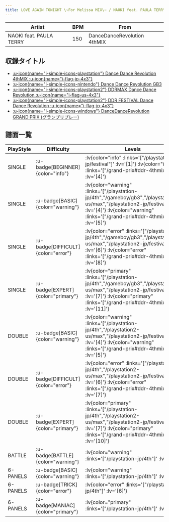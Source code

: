 ```yaml
---
title: LOVE AGAIN TONIGHT \~For Melissa MIX\~ / NAOKI feat. PAULA TERRY
---
```


|Artist|BPM|From|
|------|---|----|
|NAOKI feat. PAULA TERRY|150|DanceDanceRevolution 4thMIX|

## 収録タイトル

- [ :u-icon{name="i-simple-icons-playstation"} Dance Dance Revolution 4thMIX :u-icon{name="i-flag-jp-4x3"} ](/playstation-jp/4th)
- [ :u-icon{name="i-simple-icons-nintendo"} Dance Dance Revolution GB3](/gameboy/gb3)
- [ :u-icon{name="i-simple-icons-playstation2"} DDRMAX Dance Dance Revolution :u-icon{name="i-flag-us-4x3"} ](/playstation2-us/max)
- [ :u-icon{name="i-simple-icons-playstation2"} DDR FESTIVAL Dance Dance Revolution :u-icon{name="i-flag-jp-4x3"} ](/playstation2-jp/festival)
- [ :u-icon{name="i-simple-icons-windows"} DanceDanceRevolution GRAND PRIX (グランプリプレー)](/grand-prix#ddr-4thmix)

## 譜面一覧

|PlayStyle|Difficulty|Levels|Notes|Movie|
|---------|----------|------|-----|-----|
|SINGLE| :u-badge[BEGINNER]{color="info"} | :lv{color="info" :links='["/playstation2-jp/festival"]' :lv='[1]'}  :lv{color="info" :links='["/grand-prix#ddr-4thmix"]' :lv='[4]'} |122/0||
|SINGLE| :u-badge[BASIC]{color="warning"} | :lv{color="warning" :links='["/playstation-jp/4th","/gameboy/gb3","/playstation2-us/max","/playstation2-jp/festival"]' :lv='[4]'}  :lv{color="warning" :links='["/grand-prix#ddr-4thmix"]' :lv='[5]'} |191/0||
|SINGLE| :u-badge[DIFFICULT]{color="error"} | :lv{color="error" :links='["/playstation-jp/4th","/gameboy/gb3","/playstation2-us/max","/playstation2-jp/festival"]' :lv='[6]'}  :lv{color="error" :links='["/grand-prix#ddr-4thmix"]' :lv='[8]'} |234/0||
|SINGLE| :u-badge[EXPERT]{color="primary"} | :lv{color="primary" :links='["/playstation-jp/4th","/gameboy/gb3","/playstation2-us/max","/playstation2-jp/festival"]' :lv='[7]'}  :lv{color="primary" :links='["/grand-prix#ddr-4thmix"]' :lv='[11]'} |306/0||
|DOUBLE| :u-badge[BASIC]{color="warning"} | :lv{color="warning" :links='["/playstation-jp/4th","/playstation2-us/max","/playstation2-jp/festival"]' :lv='[4]'}  :lv{color="warning" :links='["/grand-prix#ddr-4thmix"]' :lv='[5]'} |180/0||
|DOUBLE| :u-badge[DIFFICULT]{color="error"} | :lv{color="error" :links='["/playstation-jp/4th","/playstation2-us/max","/playstation2-jp/festival"]' :lv='[6]'}  :lv{color="error" :links='["/grand-prix#ddr-4thmix"]' :lv='[7]'} |235/0||
|DOUBLE| :u-badge[EXPERT]{color="primary"} | :lv{color="primary" :links='["/playstation-jp/4th","/playstation2-us/max","/playstation2-jp/festival"]' :lv='[7]'}  :lv{color="primary" :links='["/grand-prix#ddr-4thmix"]' :lv='[10]'} |281/0||
|BATTLE| :u-badge[BATTLE]{color="warning"} | :lv{color="warning" :links='["/playstation-jp/4th"]' :lv='[6]'} |||
|6-PANELS| :u-badge[BASIC]{color="warning"} | :lv{color="warning" :links='["/playstation-jp/4th"]' :lv='[4]'} |181/0||
|6-PANELS| :u-badge[TRICK]{color="error"} | :lv{color="error" :links='["/playstation-jp/4th"]' :lv='[6]'} |228/0||
|6-PANELS| :u-badge[MANIAC]{color="primary"} | :lv{color="primary" :links='["/playstation-jp/4th"]' :lv='[7]'} |283/0||
